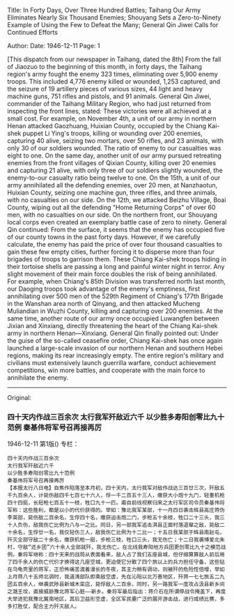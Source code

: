 Title: In Forty Days, Over Three Hundred Battles; Taihang Our Army Eliminates Nearly Six Thousand Enemies; Shouyang Sets a Zero-to-Ninety Example of Using the Few to Defeat the Many; General Qin Jiwei Calls for Continued Efforts

Author: 
Date: 1946-12-11
Page: 1

[This dispatch from our newspaper in Taihang, dated the 8th] From the fall of Jiaozuo to the beginning of this month, in forty days, the Taihang region's army fought the enemy 323 times, eliminating over 5,900 enemy troops. This included 4,776 enemy killed or wounded, 1,253 captured, and the seizure of 19 artillery pieces of various sizes, 44 light and heavy machine guns, 751 rifles and pistols, and 91 animals. General Qin Jiwei, commander of the Taihang Military Region, who had just returned from inspecting the front lines, stated: These victories were all achieved at a small cost. For example, on November 4th, a unit of our army in northern Henan attacked Gaozhuang, Huixian County, occupied by the Chiang Kai-shek puppet Li Ying's troops, killing or wounding over 200 enemies, capturing 40 alive, seizing two mortars, over 50 rifles, and 23 animals, with only 30 of our soldiers wounded. The ratio of enemy to our casualties was eight to one. On the same day, another unit of our army pursued retreating enemies from the front villages of Qixian County, killing over 20 enemies and capturing 21 alive, with only three of our soldiers slightly wounded, the enemy-to-our casualty ratio being twelve to one. On the 15th, a unit of our army annihilated all the defending enemies, over 20 men, at Nanzhaotun, Huixian County, seizing one machine gun, three rifles, and three animals, with no casualties on our side. On the 12th, we attacked Beizhu Village, Boai County, wiping out all the defending "Home Returning Corps" of over 60 men, with no casualties on our side. On the northern front, our Shouyang local corps even created an exemplary battle case of zero to ninety. General Qin continued: From the surface, it seems that the enemy has occupied five of our county towns in the past forty days. However, if we carefully calculate, the enemy has paid the price of over four thousand casualties to gain these few empty cities, further forcing it to disperse more than four brigades of troops to garrison them. These Chiang Kai-shek troops hiding in their tortoise shells are passing a long and painful winter night in terror. Any slight movement of their main force doubles the risk of being annihilated. For example, when Chiang's 85th Division was transferred north last month, our Daoging troops took advantage of the enemy's emptiness, first annihilating over 500 men of the 529th Regiment of Chiang's 177th Brigade in the Wanshan area north of Qinyang, and then attacked Mucheng Muliandian in Wuzhi County, killing and capturing over 200 enemies. At the same time, another route of our army once occupied Luwangfen between Jixian and Xinxiang, directly threatening the heart of the Chiang Kai-shek army in northern Henan—Xinxiang. General Qin finally pointed out: Under the guise of the so-called ceasefire order, Chiang Kai-shek has once again launched a large-scale invasion of our northern Henan and southern Hebei regions, making its rear increasingly empty. The entire region's military and civilians must extensively launch guerrilla warfare, conduct achievement competitions, win more battles, and cooperate with the main force to annihilate the enemy.



<hr /> 

Original: 


### 四十天内作战三百余次  太行我军歼敌近六千  以少胜多寿阳创零比九十范例  秦基伟将军号召再接再厉

1946-12-11
第1版()
专栏：

    四十天内作战三百余次
    太行我军歼敌近六千
    以少胜多寿阳创零比九十范例
    秦基伟将军号召再接再厉
    【本报太行八日电】自焦作陷落至本月初，四十天内，太行我军对敌作战达三百廿三次，歼敌五千九百余人，计毙伤敌四千七百七十六人，俘一千二百五十三人，缴获大小炮十九门，轻重机枪四十四挺，长短枪七百五十一枝，牲口九十一匹。甫自前线视察归来之太行军区司令员秦基伟将军称：这些胜利，都是以小的代价获得的。举如：豫北我军某部，十一月四日袭击辉县高庄蒋伪李英部，毙伤敌二百余名，生俘四十名，缴获迫击炮二门，步枪五十余枝，牲口二十三头，我三十人负伤，敌我伤亡比例为八与一之比。同日，另一部我军追击淇县正面村落退窜之敌，毙敌二十余名，生俘廿一名，我仅轻伤三人，敌我伤亡比例为十二比一；十五日我某部于辉县南赵屯，歼灭全部守敌二十余名，缴获机枪一挺，步枪三枝，牲口三头，我无伤亡；十二日我袭博爱北朱村，守敌“还乡团”六十余人全部就歼，我无伤亡。在北线我寿阳地方兵团更创零比九十之模范战例。秦将军继称：四十天来的战局从表面看来，敌人占了我们五座县城，但仔细算算敌人前后用了四千余人的伤亡代价才换得这几座空城，更迫使它分散了四个旅以上的兵力担任守备，这些钻在乌龟壳里的蒋军，正恐怖痛苦渡着漫长的冬夜，其主力稍有调动，则被歼的危险性倍增，举如上月蒋八十五师北调时，我道清部队即乘敌空虚，先在沁阳以北万善地区，歼蒋一七七旅五二九团五百余人，继袭武陟县新城木栾店，毙俘敌人二百余，同时，另一路我军一度攻占汲县新乡间之潞王坟，直接威胁豫北蒋军心脏——新乡。秦将军最后指出：蒋介石在所谓停战令掩盖下，再度大举进犯我豫北冀南地区，其后卫益形空虚，全区军民要广泛的展开游击战，进行成绩比赛，多多打胜仗，配合主力歼灭敌人。
